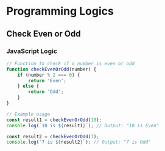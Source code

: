 # Programming Logics

## Check Even or Odd

### JavaScript Logic

```javascript
// Function to check if a number is even or odd
function checkEvenOrOdd(number) {
    if (number % 2 === 0) {
        return 'Even';
    } else {
        return 'Odd';
    }
}

// Example usage
const result1 = checkEvenOrOdd(10);
console.log(`10 is ${result1}`); // Output: "10 is Even"

const result2 = checkEvenOrOdd(7);
console.log(`7 is ${result2}`); // Output: "7 is Odd"
